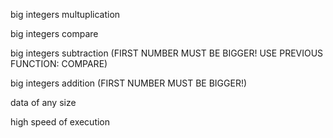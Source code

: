 

big integers multuplication 

big integers compare

big integers subtraction (FIRST NUMBER MUST BE BIGGER! USE PREVIOUS FUNCTION: COMPARE) 

big integers addition (FIRST NUMBER MUST BE BIGGER!)

data of any size 

high speed of execution

